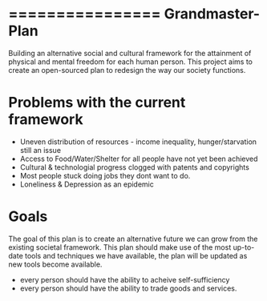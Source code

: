 ================
Grandmaster-Plan
================
Building an alternative social and cultural framework for the attainment of physical and mental freedom for each human person. This project aims to create an open-sourced plan to redesign the way our society functions.


Problems with the current framework
===================================
- Uneven distribution of resources - income inequality, hunger/starvation still an issue
- Access to Food/Water/Shelter for all people have not yet been achieved
- Cultural & technologial progress clogged with patents and copyrights
- Most people stuck doing jobs they dont want to do.
- Loneliness & Depression as an epidemic

Goals
=====
The goal of this plan is to create an alternative future we can grow from the existing societal framework. This plan should make use of the most up-to-date tools and techniques we have available, the plan will be updated as new tools become available. 

- every person should have the ability to acheive self-sufficiency
- every person should have the ability to trade goods and services.

